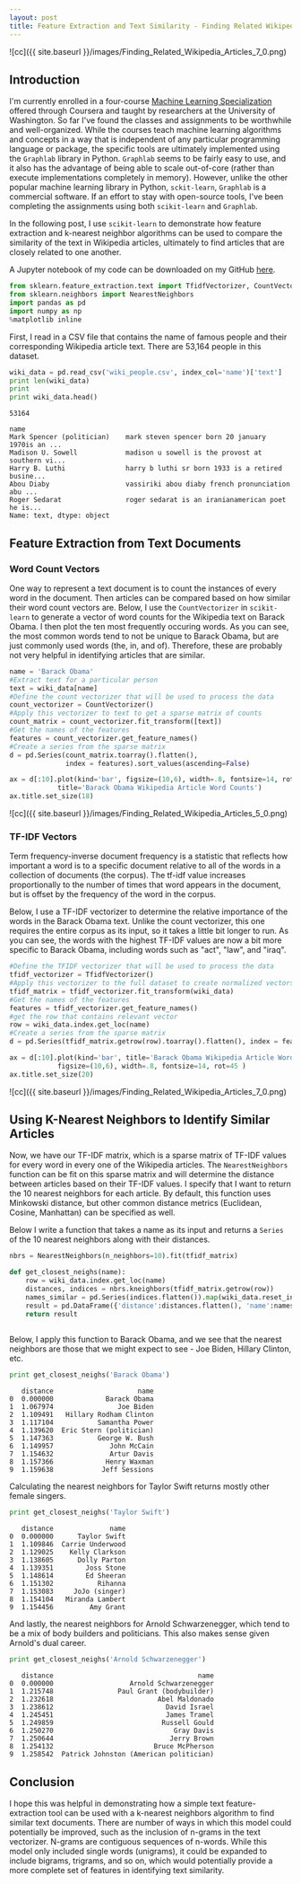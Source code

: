 ```yaml
---
layout: post
title: Feature Extraction and Text Similarity - Finding Related Wikipedia Articles
---
```


![cc]({{ site.baseurl }}/images/Finding_Related_Wikipedia_Articles_7_0.png)

## Introduction
I'm currently enrolled in a four-course [Machine Learning Specialization](https://www.coursera.org/specializations/machine-learning) offered through Coursera and taught by researchers at the University of Washington. So far I've found the classes and assignments to be worthwhile and well-organized. While the courses teach machine learning algorithms and concepts in a way that is independent of any particular programming language or package, the specific tools are ultimately implemented using the ```Graphlab``` library in Python. ```Graphlab``` seems to be fairly easy to use, and it also has the advantage of being able to scale out-of-core (rather than execute implementations completely in memory). However, unlike the other popular machine learning library in Python, ```sckit-learn```, ```Graphlab``` is a commercial software. If an effort to stay with open-source tools, I've been completing the assignments using both ```scikit-learn``` and ```Graphlab```.

In the following post, I use ```scikit-learn``` to demonstrate how feature extraction and k-nearest neighbor algorithms can be used to compare the similarity of the text in Wikipedia articles, ultimately to find articles that are closely related to one another.

A Jupyter notebook of my code can be downloaded on my GitHub [here](https://github.com/agaidus/wikipedia_article_similarity/blob/master/Finding_Related_Wikipedia_Articles.ipynb).


```python
from sklearn.feature_extraction.text import TfidfVectorizer, CountVectorizer
from sklearn.neighbors import NearestNeighbors
import pandas as pd
import numpy as np
%matplotlib inline
```

First, I read in a CSV file that contains the name of famous people and their corresponding Wikipedia article text. There are 53,164 people in this dataset.


```python
wiki_data = pd.read_csv('wiki_people.csv', index_col='name')['text']
print len(wiki_data)
print 
print wiki_data.head()
```

    53164
    
    name
    Mark Spencer (politician)    mark steven spencer born 20 january 1970is an ...
    Madison U. Sowell            madison u sowell is the provost at southern vi...
    Harry B. Luthi               harry b luthi sr born 1933 is a retired busine...
    Abou Diaby                   vassiriki abou diaby french pronunciation abu ...
    Roger Sedarat                roger sedarat is an iranianamerican poet he is...
    Name: text, dtype: object
    

## Feature Extraction from Text Documents

### Word Count Vectors

One way to represent a text document is to count the instances of every word in the document. Then articles can be compared based on how similar their word count vectors are. Below, I use the ```CountVectorizer``` in `scikit-learn` to generate a vector of word counts for the Wikipedia text on Barack Obama. I then plot the ten most frequently occuring words. As you can see, the most common words tend to not be unique to Barack Obama, but are just commonly used words (the, in, and of). Therefore, these are probably not very helpful in identifying articles that are similar. 


```python
name = 'Barack Obama'
#Extract text for a particular person
text = wiki_data[name]
#Define the count vectorizer that will be used to process the data
count_vectorizer = CountVectorizer()
#Apply this vectorizer to text to get a sparse matrix of counts
count_matrix = count_vectorizer.fit_transform([text])
#Get the names of the features
features = count_vectorizer.get_feature_names()
#Create a series from the sparse matrix
d = pd.Series(count_matrix.toarray().flatten(), 
              index = features).sort_values(ascending=False)

ax = d[:10].plot(kind='bar', figsize=(10,6), width=.8, fontsize=14, rot=45,
            title='Barack Obama Wikipedia Article Word Counts')
ax.title.set_size(18)
```


![cc]({{ site.baseurl }}/images/Finding_Related_Wikipedia_Articles_5_0.png)


### TF-IDF Vectors
Term frequency-inverse document frequency is a statistic that reflects how important a word is to a specific document relative to all of the words in a collection of documents (the corpus). The tf-idf value increases proportionally to the number of times that word appears in the document, but is offset by the frequency of the word in the corpus.

Below, I use a TF-IDF vectorizer to determine the relative importance of the words in the Barack Obama text. Unlike the count vectorizer, this one requires the entire corpus as its input, so it takes a little bit longer to run. As you can see, the words with the highest TF-IDF values are now a bit more specific to Barack Obama, including words such as "act", "law", and "iraq". 


```python
#Define the TFIDF vectorizer that will be used to process the data
tfidf_vectorizer = TfidfVectorizer()
#Apply this vectorizer to the full dataset to create normalized vectors
tfidf_matrix = tfidf_vectorizer.fit_transform(wiki_data)
#Get the names of the features
features = tfidf_vectorizer.get_feature_names()
#get the row that contains relevant vector
row = wiki_data.index.get_loc(name)
#Create a series from the sparse matrix
d = pd.Series(tfidf_matrix.getrow(row).toarray().flatten(), index = features).sort_values(ascending=False)

ax = d[:10].plot(kind='bar', title='Barack Obama Wikipedia Article Word TF-IDF Values',
            figsize=(10,6), width=.8, fontsize=14, rot=45 )
ax.title.set_size(20)
```


![cc]({{ site.baseurl }}/images/Finding_Related_Wikipedia_Articles_7_0.png)


## Using K-Nearest Neighbors to Identify Similar Articles

Now, we have our TF-IDF matrix, which is a sparse matrix of TF-IDF values for every word in every one of the Wikipedia articles. The ```NearestNeighbors``` function can be fit on this sparse matrix and will determine the distance between articles based on their TF-IDF values. I specify that I want to return the 10 nearest neighbors for each article. By default, this function uses Minkowski distance, but  other common distance metrics (Euclidean, Cosine, Manhattan) can be specified as well.

Below I write a function that takes a name as its input and returns a ```Series``` of the 10 nearest neighbors along with their distances. 


```python
nbrs = NearestNeighbors(n_neighbors=10).fit(tfidf_matrix)

def get_closest_neighs(name):
    row = wiki_data.index.get_loc(name)
    distances, indices = nbrs.kneighbors(tfidf_matrix.getrow(row))
    names_similar = pd.Series(indices.flatten()).map(wiki_data.reset_index()['name'])
    result = pd.DataFrame({'distance':distances.flatten(), 'name':names_similar})
    return result
    
```

Below, I apply this function to Barack Obama, and we see that the nearest neighbors are those that we might expect to see - Joe Biden, Hillary Clinton, etc. 


```python
print get_closest_neighs('Barack Obama')
```

       distance                     name
    0  0.000000             Barack Obama
    1  1.067974                Joe Biden
    2  1.109491   Hillary Rodham Clinton
    3  1.117104           Samantha Power
    4  1.139620  Eric Stern (politician)
    5  1.147363           George W. Bush
    6  1.149957              John McCain
    7  1.154632              Artur Davis
    8  1.157366             Henry Waxman
    9  1.159638            Jeff Sessions
    

Calculating the nearest neighbors for Taylor Swift returns mostly other female singers.


```python
print get_closest_neighs('Taylor Swift')
```

       distance              name
    0  0.000000      Taylor Swift
    1  1.109846  Carrie Underwood
    2  1.129025    Kelly Clarkson
    3  1.138605      Dolly Parton
    4  1.139351        Joss Stone
    5  1.148614        Ed Sheeran
    6  1.151302           Rihanna
    7  1.153083     JoJo (singer)
    8  1.154104   Miranda Lambert
    9  1.154456         Amy Grant
    

And lastly, the nearest neighbors for Arnold Schwarzenegger, which tend to be a mix of body builders and politicians. This also makes sense given Arnold's dual career.


```python
print get_closest_neighs('Arnold Schwarzenegger')
```

       distance                                    name
    0  0.000000                   Arnold Schwarzenegger
    1  1.215748                Paul Grant (bodybuilder)
    2  1.232618                          Abel Maldonado
    3  1.238612                            David Israel
    4  1.245451                            James Tramel
    5  1.249859                           Russell Gould
    6  1.250270                              Gray Davis
    7  1.250644                             Jerry Brown
    8  1.254132                         Bruce McPherson
    9  1.258542  Patrick Johnston (American politician)
    

## Conclusion
I hope this was helpful in demonstrating how a simple text feature-extraction tool can be used with a k-nearest neighbors algorithm to find similar text documents. There are number of ways in which this model could potentially be improved, such as the inclusion of n-grams in the text vectorizer. N-grams are contiguous sequences of n-words. While this model only included single words (unigrams), it could be expanded to include bigrams, trigrams, and so on, which would potentially provide a more complete set of features in identifying text similarity.
